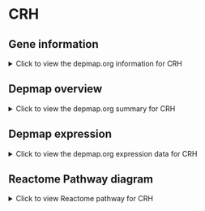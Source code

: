 <h1>CRH</h1>

<h2>Gene information</h2>
<details>
  <summary>Click to view the depmap.org information for CRH</summary>
  <iframe src="https://depmap.org/portal/gene/CRH?tab=about" style="border:none;width:100%;height:800px"></iframe>
</details>

<h2>Depmap overview</h2>
<details>
  <summary>Click to view the depmap.org summary for CRH</summary>
  <iframe src="https://depmap.org/portal/gene/CRH?tab=overview" style="border:none;width:100%;height:800px"></iframe>
</details>

<h2>Depmap expression</h2>
<details>
  <summary>Click to view the depmap.org expression data for CRH</summary>
  <iframe src="https://depmap.org/portal/gene/CRH?tab=characterization" style="border:none;width:100%;height:800px"></iframe>
</details>



<h2>Reactome Pathway diagram</h2>
<details>
  <summary>Click to view Reactome pathway for CRH</summary>
  <p>G alpha (s) signalling events</p>
  <iframe src="https://reactome.org/PathwayBrowser/#/R-HSA-418555" style="border:none;width:100%;height:800px"></iframe>
</details>



